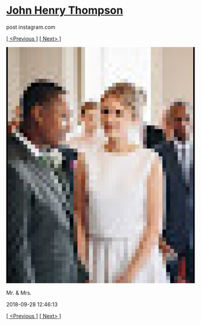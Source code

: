 # [John Henry Thompson](../README.md)
post instagram.com

[[ <Previous ]](2018-09-28-5.md) [[ Next> ]](2018-09-27-1.md)

[![](../media/2018-09-28/Mr-Mrs.jpg)](../README.md)

Mr. & Mrs.

2018-09-28 12:46:13

[[ <Previous ]](2018-09-28-5.md) [[ Next> ]](2018-09-27-1.md)